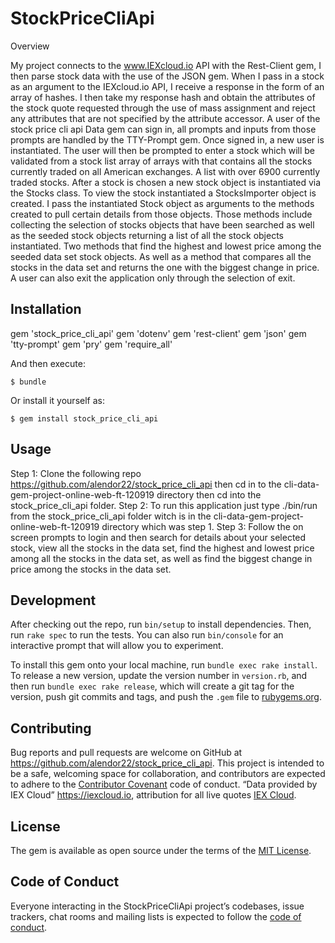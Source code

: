 # StockPriceCliApi

Overview

My project connects to the www.IEXcloud.io API with the Rest-Client gem, I then parse stock data with the use of the JSON gem.  When I pass in a stock as an argument to the IEXcloud.io API, I receive a response in the form of an array of hashes.  I then take my response hash and obtain the attributes of the stock quote requested through the use of mass assignment and reject any attributes that are not specified by the attribute accessor.  A user of the stock price cli api Data gem can sign in, all prompts and inputs from those prompts are handled by the TTY-Prompt gem.  Once signed in, a new user is instantiated.  The user will then be prompted to enter a stock which will be validated from a stock list array of arrays with that contains all the stocks currently traded on all American exchanges.  A list with over 6900 currently traded stocks.  After a stock is chosen a new stock object is instantiated via the Stocks class.  To view the stock instantiated a StocksImporter object is created.  I pass the instantiated Stock object as arguments to the methods created to pull certain details from those objects.  Those methods include collecting the selection of stocks objects that have been searched as well as the seeded stock objects returning a list of all the stock objects instantiated.  Two methods that find the highest and lowest price among the seeded data set stock objects.  As well as a method that compares all the stocks in the data set and returns the one with the biggest change in price.  A user can also exit the application only through the selection of exit.

## Installation

gem 'stock_price_cli_api'
gem 'dotenv'
gem 'rest-client'
gem 'json'
gem 'tty-prompt'
gem 'pry'
gem 'require_all'

And then execute:

    $ bundle

Or install it yourself as:

    $ gem install stock_price_cli_api

## Usage

Step 1: Clone the following repo https://github.com/alendor22/stock_price_cli_api then cd in to the cli-data-gem-project-online-web-ft-120919 directory then cd into the stock_price_cli_api folder.
Step 2: To run this application just type ./bin/run from the stock_price_cli_api folder witch is in the cli-data-gem-project-online-web-ft-120919 directory which was step 1.
Step 3: Follow the on screen prompts to login and then search for details about your selected stock, view all the stocks in the data set, find the highest and lowest price among all the stocks in the data set, as well as find the biggest change in price among the stocks in the data set.

## Development

After checking out the repo, run `bin/setup` to install dependencies. Then, run `rake spec` to run the tests. You can also run `bin/console` for an interactive prompt that will allow you to experiment.

To install this gem onto your local machine, run `bundle exec rake install`. To release a new version, update the version number in `version.rb`, and then run `bundle exec rake release`, which will create a git tag for the version, push git commits and tags, and push the `.gem` file to [rubygems.org](https://rubygems.org).

## Contributing

Bug reports and pull requests are welcome on GitHub at https://github.com/alendor22/stock_price_cli_api. This project is intended to be a safe, welcoming space for collaboration, and contributors are expected to adhere to the [Contributor Covenant](http://contributor-covenant.org) code of conduct.  “Data provided by IEX Cloud” https://iexcloud.io, attribution for all live quotes <a href="https://iexcloud.io">IEX Cloud</a>.

## License

The gem is available as open source under the terms of the [MIT License](https://opensource.org/licenses/MIT).

## Code of Conduct

Everyone interacting in the StockPriceCliApi project’s codebases, issue trackers, chat rooms and mailing lists is expected to follow the [code of conduct](https://github.com/alendor22/stock_price_cli_api/blob/master/CODE_OF_CONDUCT.md).
